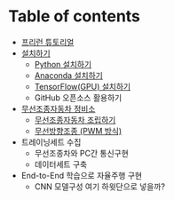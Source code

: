 # Table of contents

* [프리런 튜토리얼](README.md)
* [설치하기](install/README.md)
  * [Python 설치하기](install/python.md)
  * [Anaconda 설치하기](install/untitled.md)
  * [TensorFlow\(GPU\) 설치하기](install/tensorflow-gpu.md)
  * GitHub 오픈소스 활용하기
* [무선조종자동차 정비소](undefined/README.md)
  * [무선조종자동차 조립하기](undefined/undefined.md)
  * [무선방향조종 \(PWM 방식\)](undefined/untitled.md)
* 트레이닝세트 수집
  * 무선조종차와 PC간 통신구현
  * 데이터세트 구축
* End-to-End 학습으로 자율주행 구현
  * CNN 모델구성 여기 하윗단으로 넣을까?

